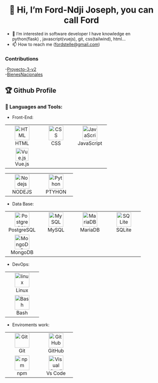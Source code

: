 <h1 align="center">👋 Hi, I’m Ford-Ndji Joseph, you can call Ford</h1>

- 👀 I’m interested in software developer
I have knowledge en python(flask) , javascript(vuejs), git, css(tailwind), html...
- 📫 How to reach me (fordstelle@gmail.com)

### Contributions 
-[Proyecto-3-v2](https://github.com/ford2221/proyecto-3-v2) </br>
-[BienesNacionales](https://github.com/ford2221/BienesNacionales)

## 🏆 Github Profile 

### 🔨 Languages and Tools:

* Front-End:
<table>
  <tr>
    <td align="center" width="96">
      <img alt="HTML" width="48" height="48" src="https://www.vectorlogo.zone/logos/w3_html5/w3_html5-icon.svg">
      <br>HTML
    </td>
    <td align="center" width="96">
      <img alt="CSS" width="48" height="48" src="https://www.vectorlogo.zone/logos/w3_css/w3_css-icon.svg">
      <br>CSS
    </td>
    <td align="center" width="96">
      <img alt="JavaScript" width="48" height="48" src="https://www.vectorlogo.zone/logos/javascript/javascript-icon.svg">
      <br>JavaScript
    </td>
  </tr>
  <tr>
    <td align="center" width="96">
      <img alt="Vue.js" height="42px" src="https://www.vectorlogo.zone/logos/vuejs/vuejs-icon.svg"/>
      <br>Vue.js
    </td>
  </tr>
</table>

<table>
  <tr>
    <td align="center" width="96">
      <img alt="Nodejs" width="48" height="48" src="https://www.vectorlogo.zone/logos/nodejs/nodejs-icon.svg">
      <br>NODEJS
    </td>
    <td align="center" width="96">
      <img alt="Python" width="48" height="48" src="https://www.vectorlogo.zone/logos/python/python-icon.svg">
      <br>PTYHON
    </td>
  </tr>
</table>

* Data Base:

<table>
  <tr>
    <td align="center" width="96">
      <img alt="PostgreSQL" width="48" height="48" src="https://www.vectorlogo.zone/logos/postgresql/postgresql-icon.svg"/>
      <br>PostgreSQL
    </td>
    <td align="center" width="96">
      <img alt="MySQL" width="48" height="48" src="https://www.vectorlogo.zone/logos/mysql/mysql-icon.svg"/>
      <br>MySQL
    </td>
    <td align="center" width="96">
      <img alt="MariaDB" width="48" height="48" src="https://www.vectorlogo.zone/logos/mariadb/mariadb-icon.svg"/>
      <br>MariaDB
    </td>
    <td align="center" width="96">
      <img alt="SQLite" width="48" height="48" src="https://www.vectorlogo.zone/logos/sqlite/sqlite-icon.svg"/>
      <br>SQLite
    </td>
  </tr>
  <tr>
    <td align="center" width="96">
      <img alt="MongoDB" width="48" height="48" src="https://www.vectorlogo.zone/logos/mongodb/mongodb-icon.svg"/>
      <br>MongoDB
    </td>
  </tr>
</table>

* DevOps:

<table>
  <tr>
    <td align="center" width="96">
      <img alt="linux" width="48" height="48" src="https://www.vectorlogo.zone/logos/linuxfoundation/linuxfoundation-ar21.svg"/>
      <br>Linux
    </td>
  </tr>
  <tr>
    <td align="center" width="96">
      <img alt="Bash" width="48" height="48" src="https://www.vectorlogo.zone/logos/gnu_bash/gnu_bash-ar21.svg"/>
      <br>Bash
    </td>
  </tr>
</table>

* Enviroments work:

<table>
  <tr>
    <td align="center" width="96">
      <img alt="Git" width="48" height="48" src="https://www.vectorlogo.zone/logos/git-scm/git-scm-ar21.svg"/>
      <br>Git
    </td>
    <td align="center" width="96">
      <img alt="GitHub" width="48" height="48" src="https://www.vectorlogo.zone/logos/github/github-tile.svg"/>
      <br>GitHub
    </td>
  </tr>
  <tr>
    <td align="center" width="96">
      <img alt="npm" width="48" height="48" src="https://www.vectorlogo.zone/logos/npmjs/npmjs-ar21.svg"/>
      <br>npm
    </td>
    <td align="center" width="96">
      <img alt="Visual Studio Code" width="48" height="48" src="https://www.vectorlogo.zone/logos/visualstudio_code/visualstudio_code-icon.svg">
      <br>Vs Code
    </td>
  </tr>
</table>

<!---
ford2221/ford2221 is a ✨ special ✨ repository because its `README.md` (this file) appears on your GitHub profile.
You can click the Preview link to take a look at your changes.
--->

